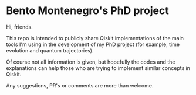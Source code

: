 # Bento Montenegro's PhD project

Hi, friends.

This repo is intended to publicly share Qiskit implementations of the main tools I'm using in the development of my PhD project (for example, time evolution and quantum trajectories).

Of course not all information is given, but hopefully the codes and the explanations can help those who are trying to implement similar concepts in Qiskit.

Any suggestions, PR's or comments are more than welcome.
